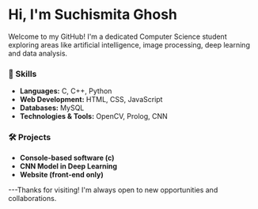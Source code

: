 # Hi, I'm Suchismita Ghosh 

Welcome to my GitHub! I'm a dedicated Computer Science student exploring areas like artificial intelligence, image processing, deep learning and data analysis. 

### 🚀 Skills
- **Languages:** C, C++, Python
- **Web Development:** HTML, CSS, JavaScript
- **Databases:** MySQL
- **Technologies & Tools:** OpenCV, Prolog, CNN 

### 🛠 Projects

- **Console-based software (c)**
- **CNN Model in Deep Learning**
- **Website (front-end only)**


---Thanks for visiting! I'm always open to new opportunities and collaborations.
